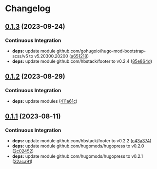 # Changelog

## [0.1.3](https://github.com/hbstack/footer/compare/modules/beian/v0.1.2...modules/beian/v0.1.3) (2023-09-24)


### Continuous Integration

* **deps:** update module github.com/gohugoio/hugo-mod-bootstrap-scss/v5 to v5.20300.20200 ([a651218](https://github.com/hbstack/footer/commit/a651218c32b5e93e329c6dbad6fbd8fb9e0cfa37))
* **deps:** update module github.com/hbstack/footer to v0.2.4 ([85e864d](https://github.com/hbstack/footer/commit/85e864dd008c1ca2ae29d17f7907cb5d19175471))

## [0.1.2](https://github.com/hbstack/footer/compare/modules/beian/v0.1.1...modules/beian/v0.1.2) (2023-08-29)


### Continuous Integration

* **deps:** update modules ([411a61c](https://github.com/hbstack/footer/commit/411a61c3ad90f6f91ed21920e7892384a4d1f314))

## [0.1.1](https://github.com/hbstack/footer/compare/modules/beian/v0.1.0...modules/beian/v0.1.1) (2023-08-11)


### Continuous Integration

* **deps:** update module github.com/hbstack/footer to v0.2.2 ([c43a374](https://github.com/hbstack/footer/commit/c43a3742a1a22fa78ea75f33da1359a35ee4efb6))
* **deps:** update module github.com/hugomods/hugopress to v0.2.0 ([2c02452](https://github.com/hbstack/footer/commit/2c024527d5dc79eb05774cfeb11b57684f27c323))
* **deps:** update module github.com/hugomods/hugopress to v0.2.1 ([32aca91](https://github.com/hbstack/footer/commit/32aca91cd95b0242bc8c4367fcad384f67d32985))
